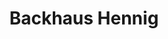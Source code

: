 ---
title: "Backhaus Hennig"
url: /weissenfels/backhaus-hennig-max-planck-strasse/
shop: Bäckerei
---